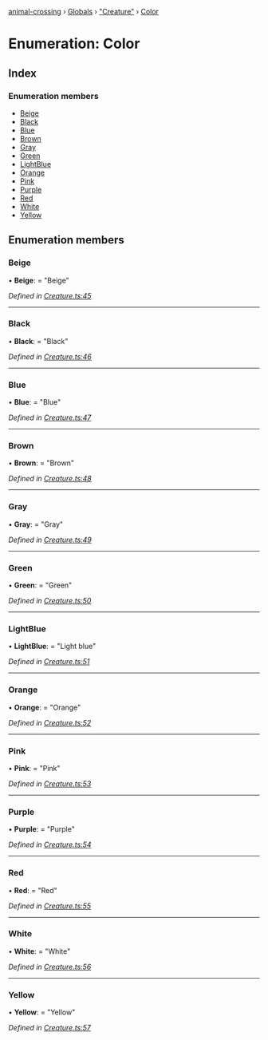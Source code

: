 [animal-crossing](../README.md) › [Globals](../globals.md) › ["Creature"](../modules/_creature_.md) › [Color](_creature_.color.md)

# Enumeration: Color

## Index

### Enumeration members

* [Beige](_creature_.color.md#beige)
* [Black](_creature_.color.md#black)
* [Blue](_creature_.color.md#blue)
* [Brown](_creature_.color.md#brown)
* [Gray](_creature_.color.md#gray)
* [Green](_creature_.color.md#green)
* [LightBlue](_creature_.color.md#lightblue)
* [Orange](_creature_.color.md#orange)
* [Pink](_creature_.color.md#pink)
* [Purple](_creature_.color.md#purple)
* [Red](_creature_.color.md#red)
* [White](_creature_.color.md#white)
* [Yellow](_creature_.color.md#yellow)

## Enumeration members

###  Beige

• **Beige**: = "Beige"

*Defined in [Creature.ts:45](https://github.com/Norviah/animal-crossing/blob/4ac4ba9/module/types/Creature.ts#L45)*

___

###  Black

• **Black**: = "Black"

*Defined in [Creature.ts:46](https://github.com/Norviah/animal-crossing/blob/4ac4ba9/module/types/Creature.ts#L46)*

___

###  Blue

• **Blue**: = "Blue"

*Defined in [Creature.ts:47](https://github.com/Norviah/animal-crossing/blob/4ac4ba9/module/types/Creature.ts#L47)*

___

###  Brown

• **Brown**: = "Brown"

*Defined in [Creature.ts:48](https://github.com/Norviah/animal-crossing/blob/4ac4ba9/module/types/Creature.ts#L48)*

___

###  Gray

• **Gray**: = "Gray"

*Defined in [Creature.ts:49](https://github.com/Norviah/animal-crossing/blob/4ac4ba9/module/types/Creature.ts#L49)*

___

###  Green

• **Green**: = "Green"

*Defined in [Creature.ts:50](https://github.com/Norviah/animal-crossing/blob/4ac4ba9/module/types/Creature.ts#L50)*

___

###  LightBlue

• **LightBlue**: = "Light blue"

*Defined in [Creature.ts:51](https://github.com/Norviah/animal-crossing/blob/4ac4ba9/module/types/Creature.ts#L51)*

___

###  Orange

• **Orange**: = "Orange"

*Defined in [Creature.ts:52](https://github.com/Norviah/animal-crossing/blob/4ac4ba9/module/types/Creature.ts#L52)*

___

###  Pink

• **Pink**: = "Pink"

*Defined in [Creature.ts:53](https://github.com/Norviah/animal-crossing/blob/4ac4ba9/module/types/Creature.ts#L53)*

___

###  Purple

• **Purple**: = "Purple"

*Defined in [Creature.ts:54](https://github.com/Norviah/animal-crossing/blob/4ac4ba9/module/types/Creature.ts#L54)*

___

###  Red

• **Red**: = "Red"

*Defined in [Creature.ts:55](https://github.com/Norviah/animal-crossing/blob/4ac4ba9/module/types/Creature.ts#L55)*

___

###  White

• **White**: = "White"

*Defined in [Creature.ts:56](https://github.com/Norviah/animal-crossing/blob/4ac4ba9/module/types/Creature.ts#L56)*

___

###  Yellow

• **Yellow**: = "Yellow"

*Defined in [Creature.ts:57](https://github.com/Norviah/animal-crossing/blob/4ac4ba9/module/types/Creature.ts#L57)*
